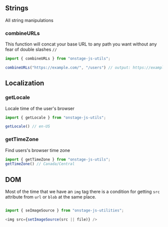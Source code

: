 ## Strings

All string manipulations

### combineURLs
 This function will concat your base URL to any path you want without any fear of double slashes `//`

 ```javascript
 import { combineURLs } from "onstage-js-utils";

 combineURLs("https://example.com/", "/users") // output: https://example.com/users

 ```
## Localization

 ### getLocale

 Locale time of the user's browser

 ```javascript
 import { getLocale } from "onstage-js-utils";

 getLocale() // en-US

 ```


 ### getTimeZone

 Find users's browser time zone

 ```javascript
 import { getTimeZone } from "onstage-js-utils";
 getTimeZone() // Canada/Central
 ```


 ## DOM

 Most of the time that we have an `img` tag there is a condition for getting `src` attribute from `url` or `blob` at the same
 place.

 ```javascript

 import { seImageSource } from "onstage-js-utilities";

 <img src={setImageSource(src || file)} />

 ```